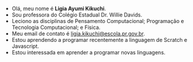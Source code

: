 - Olá, meu nome é **Ligia Ayumi Kikuchi**.
- Sou professora do Colégio Estadual Dr. Willie Davids.
- Leciono as disciplinas de Pensamento Computacional; Programação e Tecnologia Computacional; e Física.
- Meu email de contato é ligia.kikuchi@escola.pr.gov.br.
- Estou aprendendo a programar recentemente a linguagem de Scratch e Javascript.
- Estou interessada em aprender a programar novas linguagens.

<!---
prof-Ligia/prof-Ligia is a ✨ special ✨ repository because its `README.md` (this file) appears on your GitHub profile.
You can click the Preview link to take a look at your changes.
--->
